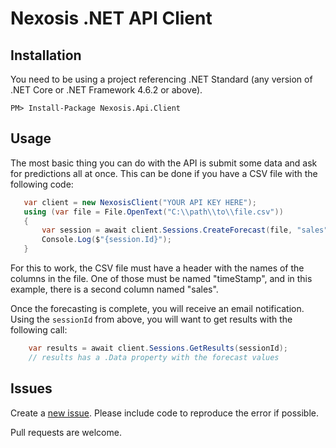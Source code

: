 ﻿# Nexosis .NET API Client

## Installation

You need to be using a project referencing .NET Standard (any version of .NET Core or .NET Framework 4.6.2 or above).

	PM> Install-Package Nexosis.Api.Client 

## Usage

The most basic thing you can do with the API is submit some data and ask for predictions all at once. This can be done if you have a CSV file with the following code:

 ```csharp
    var client = new NexosisClient("YOUR API KEY HERE");
    using (var file = File.OpenText("C:\\path\\to\\file.csv"))
    {
        var session = await client.Sessions.CreateForecast(file, "sales", DateTimeOffset.Parse("2017-03-25 -0:00"), DateTimeOffset.Parse("2017-04-25 -0:00"));
        Console.Log($"{session.Id}");
    }
 ```
    
 For this to work, the CSV file must have a header with the names of the columns in the file. One of those must be named "timeStamp", and in this example, there is a second column named "sales".
 
 Once the forecasting is complete, you will receive an email notification. Using the `sessionId` from above, you will want to get results with the following call:

 ```csharp
     var results = await client.Sessions.GetResults(sessionId);
     // results has a .Data property with the forecast values
 ```
     
 ## Issues
 
 Create a [new issue](https://github.com/Nexosis/nexosisclient-net/issues/new). Please include code to reproduce the error if possible.

 Pull requests are welcome.
 
